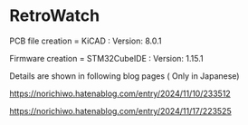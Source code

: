 # RetroWatch

PCB file creation = KiCAD : Version: 8.0.1

Firmware creation = STM32CubeIDE : Version: 1.15.1


Details are shown in following blog pages ( Only in Japanese)

https://norichiwo.hatenablog.com/entry/2024/11/10/233512

https://norichiwo.hatenablog.com/entry/2024/11/17/223525
